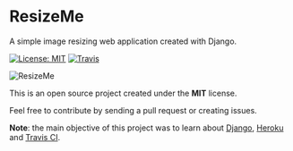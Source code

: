 # ResizeMe

A simple image resizing web application created with Django.

[![License: MIT](https://img.shields.io/badge/License-MIT-brightgreen.svg)](LICENSE)
[![Travis](https://travis-ci.org/kelvins/ResizeMe.svg?branch=master)](https://travis-ci.org/kelvins/ResizeMe)

![ResizeMe](http://i.imgur.com/bY9viOw.png "ResizeMe App")

This is an open source project created under the **MIT** license. 

Feel free to contribute by sending a pull request or creating issues. 

**Note**: the main objective of this project was to learn about [Django][1], [Heroku][2] and [Travis CI][3].

  [1]: https://www.djangoproject.com/
  [2]: https://www.heroku.com/
  [3]: https://travis-ci.org/
